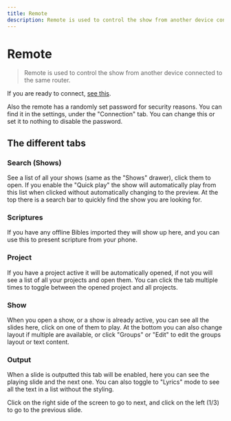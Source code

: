 ```yaml
---
title: Remote
description: Remote is used to control the show from another device connected to the same router.
---
```


# Remote

> Remote is used to control the show from another device connected to the same router.

If you are ready to connect, [see this](./connecting).

Also the remote has a randomly set password for security reasons. You can find it in the settings, under the "Connection" tab. You can change this or set it to nothing to disable the password.

## The different tabs

### Search (Shows)

See a list of all your shows (same as the "Shows" drawer), click them to open. If you enable the "Quick play" the show will automatically play from this list when clicked without automatically changing to the preview. At the top there is a search bar to quickly find the show you are looking for.

### Scriptures

If you have any offline Bibles imported they will show up here, and you can use this to present scripture from your phone.

### Project

If you have a project active it will be automatically opened, if not you will see a list of all your projects and open them. You can click the tab multiple times to toggle between the opened project and all projects.

### Show

When you open a show, or a show is already active, you can see all the slides here, click on one of them to play. At the bottom you can also change layout if multiple are available, or click "Groups" or "Edit" to edit the groups layout or text content.

### Output

When a slide is outputted this tab will be enabled, here you can see the playing slide and the next one. You can also toggle to "Lyrics" mode to see all the text in a list without the styling.

Click on the right side of the screen to go to next, and click on the left (1/3) to go to the previous slide.
